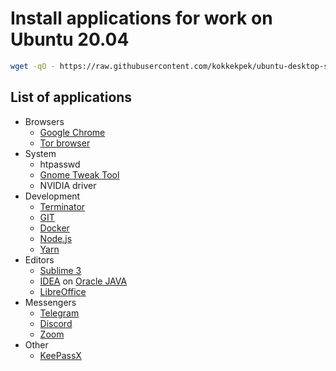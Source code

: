 # Install applications for work on Ubuntu 20.04
```sh
wget -qO - https://raw.githubusercontent.com/kokkekpek/ubuntu-desktop-setup/master/ubuntu-desktop-setup.sh | bash -
```

## List of applications
* Browsers
  * [Google Chrome](https://www.google.ru/intl/en/chrome)
  * [Tor browser](https://www.torproject.org/download)
* System
  * htpasswd
  * [Gnome Tweak Tool](https://wiki.gnome.org/Apps/Tweaks)
  * NVIDIA driver
* Development
  * [Terminator](https://github.com/gnome-terminator/terminator)
  * [GIT](https://git-scm.com)
  * [Docker](https://www.docker.com)
  * [Node.js](https://nodejs.org)
  * [Yarn](https://yarnpkg.com)
* Editors
  * [Sublime 3](https://www.sublimetext.com/3)
  * [IDEA](https://www.jetbrains.com) on [Oracle JAVA](https://www.oracle.com/java/technologies)
  * [LibreOffice](https://www.libreoffice.org)
* Messengers
  * [Telegram](https://telegram.org)
  * [Discord](https://discord.com)
  * [Zoom](https://zoom.us)
* Other
  * [KeePassX](https://www.keepassx.org)